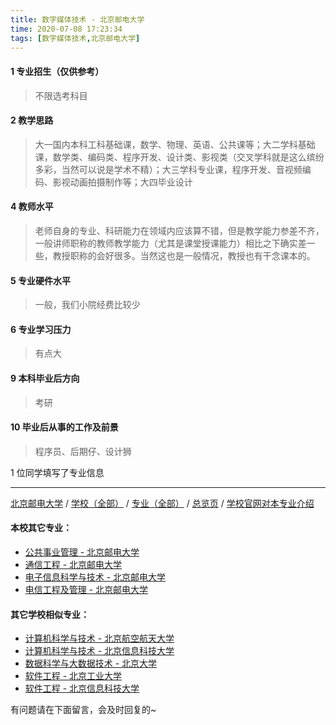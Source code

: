 ```yaml
---
title: 数字媒体技术 - 北京邮电大学
time: 2020-07-08 17:23:34
tags: [数字媒体技术,北京邮电大学]
---
```

#### 1 专业招生（仅供参考）  
> 不限选考科目 

#### 2 教学思路
> 大一国内本科工科基础课，数学、物理、英语、公共课等；大二学科基础课，数学类、编码类、程序开发、设计类、影视类（交叉学科就是这么缤纷多彩，当然可以说是学术不精）；大三学科专业课，程序开发、音视频编码、影视动画拍摄制作等；大四毕业设计



#### 4 教师水平
> 老师自身的专业、科研能力在领域内应该算不错，但是教学能力参差不齐，一般讲师职称的教师教学能力（尤其是课堂授课能力）相比之下确实差一些，教授职称的会好很多。当然这也是一般情况，教授也有干念课本的。


#### 5 专业硬件水平
> 一般，我们小院经费比较少

#### 6 专业学习压力
> 有点大


#### 9 本科毕业后方向
> 考研

#### 10 毕业后从事的工作及前景
> 程序员、后期仔、设计狮


1 位同学填写了专业信息
***
[北京邮电大学](https://www.jianshu.com/p/372626a5fa56) / [学校（全部）](http://www.jianshu.com/p/3efa6bcca419) / [专业（全部）](http://www.jianshu.com/p/2d4c6d3552c2) / [总览页](http://www.jianshu.com/p/445daeb4fa00) / [学校官网对本专业介绍]()
#### 本校其它专业：
- [公共事业管理 - 北京邮电大学](http://www.jianshu.com/p/20d787cabeed)
- [通信工程 - 北京邮电大学](http://www.jianshu.com/p/91bd2ad04308)
- [电子信息科学与技术 - 北京邮电大学](http://www.jianshu.com/p/60133dfd6cff)
- [电信工程及管理 - 北京邮电大学](http://www.jianshu.com/p/8840fed0c9dc)
#### 其它学校相似专业：
- [计算机科学与技术 - 北京航空航天大学](http://www.jianshu.com/p/0170ec3b0f46)
- [计算机科学与技术 - 北京信息科技大学](http://www.jianshu.com/p/bfa632335c6c)
- [数据科学与大数据技术 - 北京大学](http://www.jianshu.com/p/fb4a3d978b23)
- [软件工程 - 北京工业大学](http://www.jianshu.com/p/fe7eac515ee2) 
- [软件工程 - 北京信息科技大学](http://www.jianshu.com/p/00b64cf2e2de )


有问题请在下面留言，会及时回复的~
